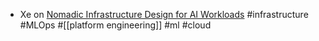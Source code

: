 - Xe on [Nomadic Infrastructure Design for AI Workloads](https://www.tigrisdata.com/blog/nomadic-compute/) #infrastructure #MLOps #[[platform engineering]] #ml #cloud